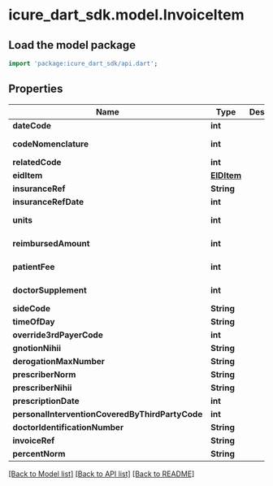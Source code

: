 # icure_dart_sdk.model.InvoiceItem

## Load the model package
```dart
import 'package:icure_dart_sdk/api.dart';
```

## Properties
Name | Type | Description | Notes
------------ | ------------- | ------------- | -------------
**dateCode** | **int** |  | [optional] 
**codeNomenclature** | **int** |  | [default to 0]
**relatedCode** | **int** |  | [optional] 
**eidItem** | [**EIDItem**](EIDItem.md) |  | [optional] 
**insuranceRef** | **String** |  | [optional] 
**insuranceRefDate** | **int** |  | [optional] 
**units** | **int** |  | [default to 0]
**reimbursedAmount** | **int** |  | [default to 0]
**patientFee** | **int** |  | [default to 0]
**doctorSupplement** | **int** |  | [default to 0]
**sideCode** | **String** |  | [optional] 
**timeOfDay** | **String** |  | [optional] 
**override3rdPayerCode** | **int** |  | [optional] 
**gnotionNihii** | **String** |  | [optional] 
**derogationMaxNumber** | **String** |  | [optional] 
**prescriberNorm** | **String** |  | [optional] 
**prescriberNihii** | **String** |  | [optional] 
**prescriptionDate** | **int** |  | [optional] 
**personalInterventionCoveredByThirdPartyCode** | **int** |  | [optional] 
**doctorIdentificationNumber** | **String** |  | [optional] 
**invoiceRef** | **String** |  | [optional] 
**percentNorm** | **String** |  | [optional] 

[[Back to Model list]](../README.md#documentation-for-models) [[Back to API list]](../README.md#documentation-for-api-endpoints) [[Back to README]](../README.md)


